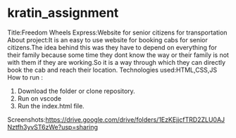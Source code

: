 # kratin_assignment
Title:Freedom Wheels Express:Website for senior citizens for transportation
About project:It is an easy to use website for booking cabs for senior citizens.The idea behind this was they have to depend on everything for their family because some time they dont know the way or their family is not with them if they are working.So it is a way through which they can directly book the cab and reach their location.
Technologies used:HTML,CSS,JS
How to run :
1. Download the folder or clone repository.
2. Run on vscode
3. Run the index.html file.

Screenshots:https://drive.google.com/drive/folders/1EzKEjjcfTRD2ZLU0AJNztfh3yvST6zWe?usp=sharing
